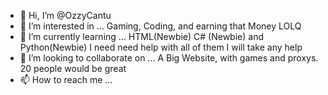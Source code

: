- 👋 Hi, I’m @OzzyCantu
- 👀 I’m interested in ... Gaming, Coding, and earning that Money LOLQ
- 🌱 I’m currently learning ... HTML(Newbie) C# (Newbie) and Python(Newbie) I need need help with all of them I will take any help
- 💞️ I’m looking to collaborate on ... A Big Website, with games and proxys. 20 people would be great
- 📫 How to reach me ...

